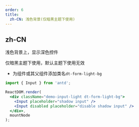 ```yaml
---
order: 6
title:
  zh-CN: 浅色背景(仅暗黑主题下使用)
---
```


## zh-CN

浅色背景上，显示深色控件

仅暗黑主题下使用，默认主题下使用无效

- 为组件或其父组件添加类名`dt-form-light-bg`

```jsx
import { Input } from 'antd';

ReactDOM.render(
  <div className="demo-input-light dt-form-light-bg">
    <Input placeholder="shadow input" />
    <Input disabled placeholder="disable shadow input" />
  </div>,
  mountNode
);
```
